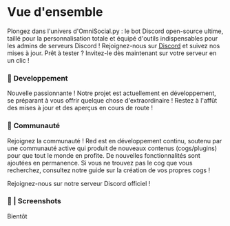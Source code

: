 
# Vue d'ensemble
Plongez dans l'univers d'OmniSocial.py : le bot Discord open-source ultime, taillé pour la personnalisation totale et équipé d'outils indispensables pour les admins de serveurs Discord ! Rejoignez-nous sur [Discord]() et suivez nos mises à jour. Prêt à tester ? Invitez-le dès maintenant sur votre serveur en un clic !


### 🚧 **Developpement**

Nouvelle passionnante ! Notre projet est actuellement en développement, se préparant à vous offrir quelque chose d'extraordinaire ! Restez à l'affût des mises à jour et des aperçus en cours de route !

### 📖 **Communauté**

Rejoignez la communauté ! Red est en développement continu, soutenu par une communauté active qui produit de nouveaux contenus (cogs/plugins) pour que tout le monde en profite. De nouvelles fonctionnalités sont ajoutées en permanence. Si vous ne trouvez pas le cog que vous recherchez, consultez notre guide sur la création de vos propres cogs !

Rejoignez-nous sur notre serveur Discord officiel !

### 📸 | Screenshots

Bientôt
